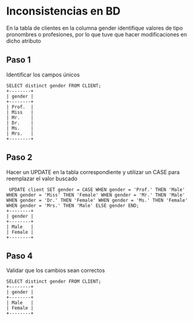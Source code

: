 # Inconsistencias en BD

En la tabla de clientes en la columna gender identifique valores de tipo pronombres o profesiones, por lo que tuve que hacer modificaciones en dicho atributo 

##  Paso 1 

Identificar los campos únicos 

```mysql
SELECT distinct gender FROM CLIENT;
+--------+
| gender |
+--------+
| Prof.  |
| Miss   |
| Mr.    |
| Dr.    |
| Ms.    |
| Mrs.   |
+--------+
```
## Paso 2

Hacer un UPDATE en la tabla correspondiente y utilizar un CASE para reemplazar el valor buscado 

```mysql
 UPDATE client SET gender = CASE WHEN gender = 'Prof.' THEN 'Male' WHEN gender = 'Miss' THEN 'Female' WHEN gender = 'Mr.' THEN 'Male' WHEN gender = 'Dr.' THEN 'Female' WHEN gender = 'Ms.' THEN 'Female' WHEN gender = 'Mrs.' THEN 'Male' ELSE gender END;
+--------+
| gender |
+--------+
| Male   |
| Female |
+--------+

```

## Paso 4
Validar que los cambios sean correctos

```mysql
SELECT distinct gender FROM CLIENT;
+--------+
| gender |
+--------+
| Male   |
| Female |
+--------+
```